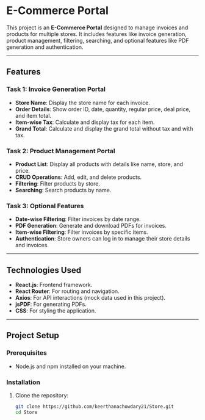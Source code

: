 # E-Commerce Portal

This project is an **E-Commerce Portal** designed to manage invoices and products for multiple stores. It includes features like invoice generation, product management, filtering, searching, and optional features like PDF generation and authentication.

---

## Features

### Task 1: Invoice Generation Portal
- **Store Name**: Display the store name for each invoice.
- **Order Details**: Show order ID, date, quantity, regular price, deal price, and item total.
- **Item-wise Tax**: Calculate and display tax for each item.
- **Grand Total**: Calculate and display the grand total without tax and with tax.

### Task 2: Product Management Portal
- **Product List**: Display all products with details like name, store, and price.
- **CRUD Operations**: Add, edit, and delete products.
- **Filtering**: Filter products by store.
- **Searching**: Search products by name.

### Task 3: Optional Features
- **Date-wise Filtering**: Filter invoices by date range.
- **PDF Generation**: Generate and download PDFs for invoices.
- **Item-wise Filtering**: Filter invoices by specific items.
- **Authentication**: Store owners can log in to manage their store details and invoices.

---

## Technologies Used
- **React.js**: Frontend framework.
- **React Router**: For routing and navigation.
- **Axios**: For API interactions (mock data used in this project).
- **jsPDF**: For generating PDFs.
- **CSS**: For styling the application.

---

## Project Setup

### Prerequisites
- Node.js and npm installed on your machine.

### Installation
1. Clone the repository:
   ```bash
   git clone https://github.com/keerthanachowdary21/Store.git
   cd Store
